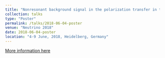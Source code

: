 ```yaml
---
title: "Nonresonant background signal in the polarization transfer in the weak pion production off the nucleon"
collection: talks
type: "Poster"
permalink: /talks/2018-06-04-poster
venue: "Neutrino 2018"
date: 2018-06-04-poster
location: "4-9 June, 2018, Heidelberg, Germany"
---
```


[More information here](https://doi.org/10.5281/zenodo.1301015) 
